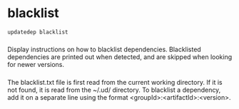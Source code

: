 # blacklist
```
updatedep blacklist
```

###
Display instructions on how to blacklist dependencies. Blacklisted dependencies are printed out when detected, and are skipped when looking for newer versions.

###
The blacklist.txt file is first read from the current working directory. If it is not found, it is read from the ~/.ud/ directory. To blacklist a dependency, add it on a separate line using the format \<groupId>:\<artifactId>:\<version>.
